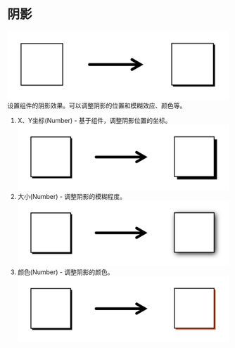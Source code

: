 # 阴影

![shadow-02][shadow-02]  
设置组件的阴影效果。可以调整阴影的位置和模糊效应、颜色等。
1. X、Y坐标(Number) - 基于组件，调整阴影位置的坐标。
![shadow-03][shadow-03]
1. 大小(Number) - 调整阴影的模糊程度。
![shadow-04][shadow-04]
1. 颜色(Number) - 调整阴影的颜色。
![shadow-05][shadow-05]


[shadow-02]: ../images/shadow-02.png

[shadow-03]: ../images/shadow-03.png

[shadow-04]: ../images/shadow-04.png

[shadow-05]: ../images/shadow-05.png